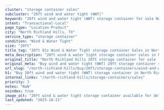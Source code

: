 ```yaml
---
cluster: "storage container sales"
subcluster: "20ft wind and water tight (WWT)"
keyword: "20ft wind and water tight (WWT) storage container for sale North Richland Hills, TX"
intent: "Transactional-Local"
page_type: "Location-Product"
city: "North Richland Hills, TX"
service_type: "storage container"
condition: "Wind & Water Tight"
size: "20ft"
title_tag: "20ft 81z Wind & Water Tight storage container Sales in North Richland Hills | LC Container"
meta_description: "20ft wind & water tight storage container sales in North Richland Hills. Fast delivery, competitive pricing. Serving storage containers area. Quote ID: WQM. Call (214) 524-4168 for your free quote today."
original_title: "North Richland Hills 20ft storage container for sale | LC"
original_meta: "Buy wind and water tight (WWT) 20ft storage container sale with local delivery in North Richland Hills, TX. LC Container — local Since 2003. Request a fast quote today."
url_slug: "/north-richland-hills/buy/20ft/storage-containers/wind-and-water-tight-wwt"
h1: "Buy 20ft wind and water tight (WWT) storage container in North Richland Hills"
internal_links: "/north-richland-hills/storage-containers/sales"
priority: 3
notes: "NaN"
noindex: true
image_alt: "20ft wind & water tight storage container available for delivery in North Richland Hills"
last_updated: "2025-10-21"
---
```


<!-- TODO: Add unique city/inventory copy, images, and internal links here. -->
